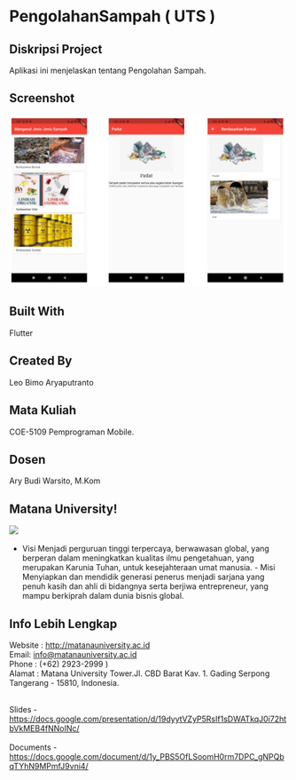 # PengolahanSampah ( UTS )
##  Diskripsi Project 
Aplikasi ini menjelaskan tentang Pengolahan Sampah.
## Screenshot<br>
<img src = 1.PNG>

## Built With<br>
Flutter
## Created By
Leo Bimo Aryaputranto<br>
## Mata Kuliah
COE-5109 Pemprograman Mobile.

## Dosen
Ary Budi Warsito, M.Kom

## Matana University!
<img src = https://camo.githubusercontent.com/a99b52802e0f5b085218034209e094fbad978c62eead62d73f8f3ba5598613b0/687474703a2f2f6d6174616e61756e69766572736974792e61632e69642f776562736974655f6c616d612f696d616765732f666f6f7465722f4c6f676f5f6d755f666f6f742e706e67> <br>

- Visi Menjadi perguruan tinggi terpercaya, berwawasan global, yang berperan dalam meningkatkan kualitas ilmu pengetahuan, yang merupakan Karunia Tuhan, untuk kesejahteraan umat manusia. - Misi Menyiapkan dan mendidik generasi penerus menjadi sarjana yang penuh kasih dan ahli di bidangnya serta berjiwa entrepreneur, yang mampu berkiprah dalam dunia bisnis global.
## Info Lebih Lengkap
Website : http://matanauniversity.ac.id<br>
Email: info@matanauniversity.ac.id<br>
Phone : (+62) 2923-2999 )<br>
Alamat : Matana University Tower.Jl. CBD Barat Kav. 1. Gading Serpong Tangerang - 15810, Indonesia.<br>

<br>Slides - https://docs.google.com/presentation/d/19dyytVZyP5RsIf1sDWATkqJ0i72htbVkMEB4fNNoINc/<br>
<br>Documents - https://docs.google.com/document/d/1y_PBS5OfLSoomH0rm7DPC_gNPQbqTYhN9MPmfJ9vni4/ <br>
